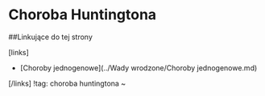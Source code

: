# Choroba Huntingtona





##Linkujące do tej strony

[links]

- [Choroby jednogenowe](../Wady wrodzone/Choroby jednogenowe.md)


[/links]
!tag: choroba huntingtona
~

